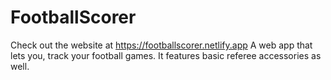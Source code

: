 # FootballScorer
Check out the website at https://footballscorer.netlify.app
A web app that lets you, track your football games. It features basic referee accessories as well.
